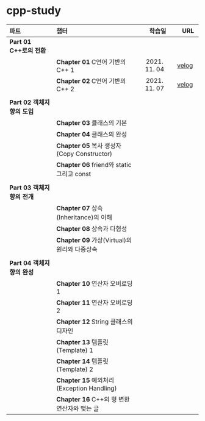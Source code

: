 # cpp-study

|  파트　 | 챕터 | 　학습일　 | 　URL　 |
|:---|:---|:---:|:---:|
| **Part 01 C++로의 전환** | 　 | 　 | 　 |
|  |  **Chapter 01** C언어 기반의 C++ 1 | 2021. 11. 04 | [velog](https://velog.io/@serinyoon/C-01.-C%EC%96%B8%EC%96%B4-%EA%B8%B0%EB%B0%98%EC%9D%98-C-1) |
|  |  **Chapter 02** C언어 기반의 C++ 2 | 2021. 11. 07 | [velog](https://velog.io/@serinyoon/C-02.-C%EC%96%B8%EC%96%B4-%EA%B8%B0%EB%B0%98%EC%9D%98-C-2) |
|||||
| **Part 02 객체지향의 도입** | 　 | 　 | 　 |
|  |  **Chapter 03** 클래스의 기본 |  |  |
|  |  **Chapter 04** 클래스의 완성 |  |  |
|  |  **Chapter 05** 복사 생성자(Copy Constructor) |  |  |
|  |  **Chapter 06** friend와 static 그리고 const |  |  |
|||||
| **Part 03 객체지향의 전개** | 　 | 　 | 　 |
|  |  **Chapter 07** 상속(Inheritance)의 이해 |  |  |
|  |  **Chapter 08** 상속과 다형성 |  |  |
|  |  **Chapter 09** 가상(Virtual)의 원리와 다중상속 |  |  |
|||||
| **Part 04 객체지향의 완성** | 　 | 　 | 　 |
|  |  **Chapter 10** 연산자 오버로딩 1 |  |  |
|  |  **Chapter 11** 연산자 오버로딩 2 |  |  |
|  |  **Chapter 12** String 클래스의 디자인 |  |  |
|  |  **Chapter 13** 템플릿(Template) 1 |  |  |
|  |  **Chapter 14** 템플릿(Template) 2 |  |  |
|  |  **Chapter 15** 예외처리(Exception Handling) |  |  |
|  |  **Chapter 16** C++의 형 변환 연산자와 맺는 글 |  |  |
